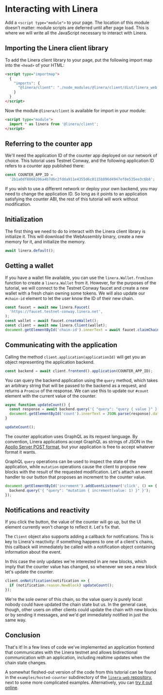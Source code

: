 # Interacting with Linera

Add a `<script type="module">` to your page. The location of this module doesn't
matter: module scripts are deferred until after page load. This is where we will
write all the JavaScript necessary to interact with Linera.

## Importing the Linera client library

To add the Linera client library to your page, put the following import map into
the `<head>` of your HTML:

```html
<script type="importmap">
  {
    "imports": {
      "@linera/client": "./node_modules/@linera/client/dist/linera_web.js"
    }
  }
</script>
```

Now the module `@linera/client` is available for import in your module:

```html
<script type="module">
  import * as linera from '@linera/client';
</script>
```

## Referring to the counter app

We'll need the application ID of the counter app deployed on our network of
choice. This tutorial uses Testnet Conway, and the following application ID
refers to a counter app published there:

```javascript
const COUNTER_APP_ID =
  '2b1a0df8868206a4b7d6c2fdda911e4355d6c0115b896d4947ef8e535ee3c6b8';
```

If you wish to use a different network or deploy your own backend, you may need
to change the application ID. So long as it points to an application satisfying
the counter ABI, the rest of this tutorial will work without modification.

## Initialization

The first thing we need to do to interact with the Linera client library is
initialize it. This will download the WebAssembly binary, create a new memory
for it, and initialize the memory.

```javascript
await linera.default();
```

## Getting a wallet

If you have a wallet file available, you can use the `linera.Wallet.fromJson`
function to create a `linera.Wallet` from it. However, for the purposes of the
tutorial, we will connect to the Testnet Conway faucet and create a new wallet
with a fresh chain owning some tokens. We will also update our `#chain-id`
element to let the user know the ID of their new chain.

```javascript
const faucet = await new linera.Faucet(
  'https://faucet.testnet-conway.linera.net',
);
const wallet = await faucet.createWallet();
const client = await new linera.Client(wallet);
document.getElementById('chain-id').innerText = await faucet.claimChain(client);
```

## Communicating with the application

Calling the method `client.application(applicationId)` will get you an object
representing the application backend.

```javascript
const backend = await client.frontend().application(COUNTER_APP_ID);
```

You can query the backend application using the `query` method, which takes an
arbitrary string that will be passed to the backend as a request, and returns a
`Promise` of the response. We can use this to update our `#count` element with
the current value of the counter.

```javascript
async function updateCount() {
  const response = await backend.query('{ "query": "query { value }" }');
  document.getElementById('count').innerText = JSON.parse(response).data.value;
}

updateCount();
```

The counter application uses GraphQL as its request language. By convention,
Linera applications accept GraphQL as strings of JSON in the
[Apollo Server POST format](https://www.apollographql.com/docs/apollo-server/v2/requests),
but your application is free to accept whatever format it wants.

GraphQL `query` operations can be used to inspect the state of the application,
while `mutation` operations cause the client to propose new blocks with the
result of the requested modification. Let's attach an event handler to our
button that proposes an increment to the counter value.

```javascript
document.getElementById('increment').addEventListener('click', () => {
  backend.query('{ "query": "mutation { increment(value: 1) }" }');
});
```

## Notifications and reactivity

If you click the button, the value of the counter will go up, but the UI element
currently won't change to reflect it. Let's fix that.

The `Client` object also supports adding a callback for notifications. This is
key to Linera's reactivity: if something happens to one of a client's chains,
this callback will immediately be called with a notification object containing
information about the event.

In this case the only updates we're interested in are new blocks, which imply
that the counter value has changed, so whenever we see a new block let's update
the counter.

```javascript
client.onNotification(notification => {
  if (notification.reason.NewBlock) updateCount();
});
```

We're the sole owner of this chain, so the value query is purely local: nobody
could have updated the chain state but us. In the general case, though, other
users on other clients could update the chain with new blocks or by sending it
messages, and we'd get immediately notified in just the same way.

## Conclusion

That's it! In a few lines of code we've implemented an application frontend that
communicates with the Linera testnet and allows bidirectional communication with
an application, including realtime updates when the chain state changes.

A somewhat fleshed-out version of the code from this tutorial can be found in
the `examples/hosted-counter` subdirectory of the
[`linera-web` repository](https://github.com/linera-io/linera-web), next to some
more complicated examples. Alternatively, you can
[try it out online](https://demos.linera.net/hosted/counter).
